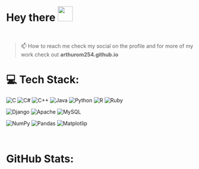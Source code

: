 
<h1>
  Hey there
  <img src="https://media.giphy.com/media/hvRJCLFzcasrR4ia7z/giphy.gif" width="40px"/>
</h1>

<br>

>📫 How to reach me 
 check my social on the profile and 
for more of my work check out **arthurom254.github.io**


# 💻 **Tech Stack:**
![C](https://img.shields.io/badge/c-%2300599C.svg?style=plastic&logo=c&logoColor=white)  ![C#](https://img.shields.io/badge/c%23-%23239120.svg?style=plastic&logo=c-sharp&logoColor=white) ![C++](https://img.shields.io/badge/c++-%2300599C.svg?style=plastic&logo=c%2B%2B&logoColor=white) ![Java](https://img.shields.io/badge/java-%23ED8B00.svg?style=plastic&logo=java&logoColor=white) ![Python](https://img.shields.io/badge/python-3670A0?style=plastic&logo=python&logoColor=ffdd54) ![R](https://img.shields.io/badge/r-%23276DC3.svg?style=plastic&logo=r&logoColor=white) ![Ruby](https://img.shields.io/badge/ruby-%23CC342D.svg?style=plastic&logo=ruby&logoColor=white) 




 ![Django](https://img.shields.io/badge/django-%23092E20.svg?style=plastic&logo=django&logoColor=white) ![Apache](https://img.shields.io/badge/apache-%23D42029.svg?style=plastic&logo=apache&logoColor=white)  ![MySQL](https://img.shields.io/badge/mysql-%2300f.svg?style=plastic&logo=mysql&logoColor=white) 
 
  
 ![NumPy](https://img.shields.io/badge/numpy-%23013243.svg?style=plastic&logo=numpy&logoColor=white) ![Pandas](https://img.shields.io/badge/pandas-%23150458.svg?style=plastic&logo=pandas&logoColor=white)     ![Matplotlip](https://img.shields.io/badge/Mp-matplotlib%20-green)

<br/> 



#  **GitHub Stats:**  
 


 <br/>
 

<!--
**arthurom254/arthurom254** is a ✨ _special_ ✨ repository because its `README.md` (this file) appears on your GitHub profile.

- 🔭 I’m currently working on web applications...
- 🌱 I’m currently learning computer science...
- 🤔 I’m looking for help with machine learning...
- 📫 How to reach me: okumuarthur69@gmail.com...
--
